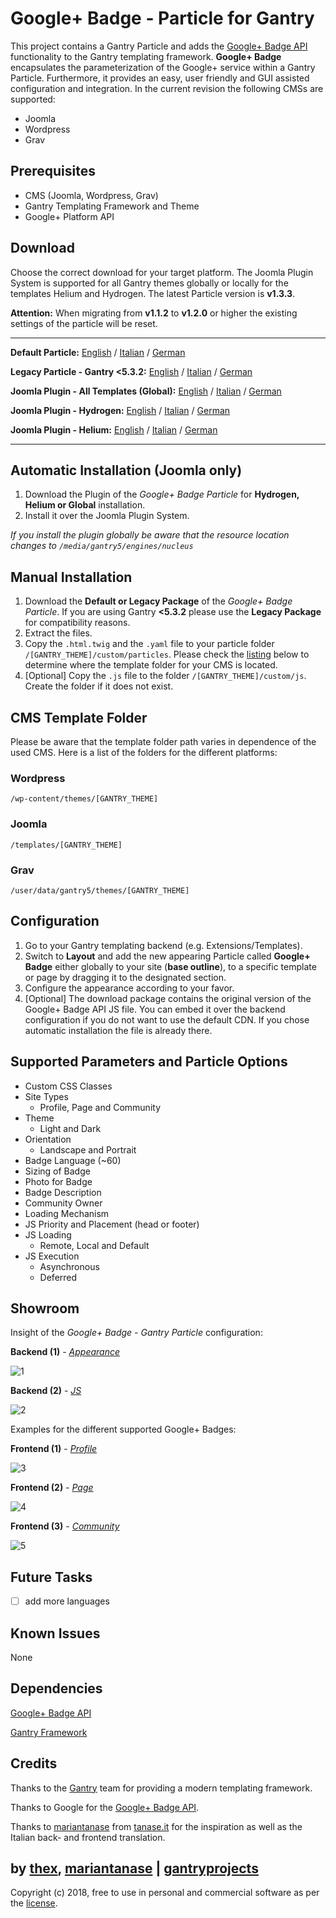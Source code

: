 # Google+ Badge - Particle for Gantry
This project contains a Gantry Particle and adds the [Google+ Badge API](https://developers.google.com/+/web/badge/) functionality to the Gantry templating framework. **Google+ Badge** encapsulates the parameterization of the Google+ service within a Gantry Particle. Furthermore, it provides an easy, user friendly and GUI assisted configuration and integration. In the current revision the following CMSs are supported:
* Joomla
* Wordpress
* Grav

## Prerequisites
* CMS (Joomla, Wordpress, Grav)
* Gantry Templating Framework and Theme
* Google+ Platform API

## Download
Choose the correct download for your target platform. The Joomla Plugin System is supported for all Gantry themes globally or locally for the templates Helium and Hydrogen. The latest Particle version is **v1.3.3**.

**Attention:** When migrating from **v1.1.2** to **v1.2.0** or higher the existing settings of the particle will be reset.
___
**Default Particle:**
[English](https://github.com/thexmanxyz/Google-Plus-Badge-Gantry/releases/download/v1.3.3/gpb.particle.only.EN.v1.3.3.zip) / [Italian](https://github.com/thexmanxyz/Google-Plus-Badge-Gantry/releases/download/v1.3.3/gpb.particle.only.IT.v1.3.3.zip) / [German](https://github.com/thexmanxyz/Google-Plus-Badge-Gantry/releases/download/v1.3.3/gpb.particle.only.DE.v1.3.3.zip)

**Legacy Particle - Gantry <5.3.2:**
[English](https://github.com/thexmanxyz/Google-Plus-Badge-Gantry/releases/download/v1.3.3/gpb.particle.only.legacy.EN.v1.3.3.zip) / [Italian](https://github.com/thexmanxyz/Google-Plus-Badge-Gantry/releases/download/v1.3.3/gpb.particle.only.legacy.IT.v1.3.3.zip) / [German](https://github.com/thexmanxyz/Google-Plus-Badge-Gantry/releases/download/v1.3.3/gpb.particle.only.legacy.DE.v1.3.3.zip)

**Joomla Plugin - All Templates (Global):**
[English](https://github.com/thexmanxyz/Google-Plus-Badge-Gantry/releases/download/v1.3.3/gpb.j3.global.EN.v1.3.3.zip) / [Italian](https://github.com/thexmanxyz/Google-Plus-Badge-Gantry/releases/download/v1.3.3/gpb.j3.global.IT.v1.3.3.zip) / [German](https://github.com/thexmanxyz/Google-Plus-Badge-Gantry/releases/download/v1.3.3/gpb.j3.global.DE.v1.3.3.zip)

**Joomla Plugin - Hydrogen:**
[English](https://github.com/thexmanxyz/Google-Plus-Badge-Gantry/releases/download/v1.3.3/gpb.j3.hydrogen.EN.v1.3.3.zip) / [Italian](https://github.com/thexmanxyz/Google-Plus-Badge-Gantry/releases/download/v1.3.3/gpb.j3.hydrogen.IT.v1.3.3.zip) / [German](https://github.com/thexmanxyz/Google-Plus-Badge-Gantry/releases/download/v1.3.3/gpb.j3.hydrogen.DE.v1.3.3.zip)

**Joomla Plugin - Helium:**
[English](https://github.com/thexmanxyz/Google-Plus-Badge-Gantry/releases/download/v1.3.3/gpb.j3.helium.EN.v1.3.3.zip) / [Italian](https://github.com/thexmanxyz/Google-Plus-Badge-Gantry/releases/download/v1.3.3/gpb.j3.helium.IT.v1.3.3.zip) / [German](https://github.com/thexmanxyz/Google-Plus-Badge-Gantry/releases/download/v1.3.3/gpb.j3.helium.DE.v1.3.3.zip)
___

## Automatic Installation (Joomla only)
1. Download the Plugin of the *Google+ Badge Particle* for **Hydrogen, Helium or Global** installation.
2. Install it over the Joomla Plugin System.

*If you install the plugin globally be aware that the resource location changes to `/media/gantry5/engines/nucleus`*

## Manual Installation
1. Download the **Default or Legacy Package** of the *Google+ Badge Particle*. If you are using Gantry **<5.3.2** please use the **Legacy Package** for compatibility reasons.
2. Extract the files.
3. Copy the `.html.twig` and the `.yaml` file to your particle folder `/[GANTRY_THEME]/custom/particles`. Please check the [listing](https://github.com/thexmanxyz/Google-Plus-Badge-Gantry#cms-template-folder) below to determine where the template folder for your CMS is located.
4. [Optional] Copy the `.js` file to the folder `/[GANTRY_THEME]/custom/js`. Create the folder if it does not exist.

## CMS Template Folder
Please be aware that the template folder path varies in dependence of the used CMS. Here is a list of the folders for the different platforms:

### Wordpress
`/wp-content/themes/[GANTRY_THEME]`

### Joomla
`/templates/[GANTRY_THEME]`

### Grav
`/user/data/gantry5/themes/[GANTRY_THEME]`

## Configuration
1. Go to your Gantry templating backend (e.g. Extensions/Templates).
2. Switch to **Layout** and add the new appearing Particle called **Google+ Badge** either globally to your site (**base outline**), to a specific template or page by dragging it to the designated section.
3. Configure the appearance according to your favor.
4. [Optional] The download package contains the original version of the Google+ Badge API JS file. You can embed it over the backend configuration if you do not want to use the default CDN. If you chose automatic installation the file is already there.

## Supported Parameters and Particle Options
* Custom CSS Classes
* Site Types
  * Profile, Page and Community
* Theme
  * Light and Dark
* Orientation
  * Landscape and Portrait
* Badge Language (~60)
* Sizing of Badge
* Photo for Badge
* Badge Description
* Community Owner
* Loading Mechanism
* JS Priority and Placement (head or footer)
* JS Loading
  * Remote, Local and Default
* JS Execution
  * Asynchronous
  * Deferred

## Showroom
Insight of the *Google+ Badge - Gantry Particle* configuration:

**Backend (1)** - *[Appearance](/screenshots/backend_appearance.png)*

![1](/screenshots/backend_appearance.png)

**Backend (2)** - *[JS](/screenshots/backend_js.png)*

![2](/screenshots/backend_js.png)

Examples for the different supported Google+ Badges:

**Frontend (1)** - *[Profile](/screenshots/frontend_profile.png)*

![3](/screenshots/frontend_profile.png)

**Frontend (2)** - *[Page](/screenshots/frontend_page.png)*

![4](/screenshots/frontend_page.png)

**Frontend (3)** - *[Community](/screenshots/frontend_community.png)*

![5](/screenshots/frontend_community.png)

## Future Tasks
- [ ] add more languages

## Known Issues
None

## Dependencies
[Google+ Badge API](https://developers.google.com/+/web/badge/)

[Gantry Framework](http://gantry.org/)

## Credits
Thanks to the [Gantry](https://github.com/gantry) team for providing a modern templating framework.

Thanks to Google for the [Google+ Badge API](https://developers.google.com/+/web/badge/).

Thanks to [mariantanase](https://github.com/mariantanase) from [tanase.it](https://www.tanase.it) for the inspiration as well as the Italian back- and frontend translation.

## by [thex](https://github.com/thexmanxyz), [mariantanase](https://github.com/mariantanase) | [gantryprojects](https://gantryprojects.com)
Copyright (c) 2018, free to use in personal and commercial software as per the [license](/LICENSE.md).

